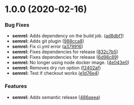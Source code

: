# 1.0.0 (2020-02-16)


### Bug Fixes

* **semrel:** Adds dependency on the build job. ([ad8dbf1](https://github.com/agkountis/ci-test/commit/ad8dbf146d26c8f40c13a2c1c8c597f85957173f))
* **semrel:** Adds git plugin ([988cca8](https://github.com/agkountis/ci-test/commit/988cca8cb4e442b441eafd9a5c25f2a3fcbae39e))
* **semrel:** Fix ci.yml error ([a379916](https://github.com/agkountis/ci-test/commit/a379916a7bfae94fcd32555333a27cd57da6f7ff))
* **semrel:** Fixes dependencies for release ([832c7b5](https://github.com/agkountis/ci-test/commit/832c7b5691ad558d653af641d7d1ec919bb1e3d7))
* **semrel:** Fixes dependencies for release ([6d98c89](https://github.com/agkountis/ci-test/commit/6d98c899fb39ac1f931a4cb0bc9053de4cb82478))
* **semrel:** No longer using node docker image. ([4e043e0](https://github.com/agkountis/ci-test/commit/4e043e0ac80722a56832d65aa301e81845130c94))
* **semrel:** Removes dry run option ([f2402af](https://github.com/agkountis/ci-test/commit/f2402af10caae6ae05ca3e353cd0d827243b268b))
* **semrel:** Test if checkout works ([e1d76e4](https://github.com/agkountis/ci-test/commit/e1d76e402c2cfbac65164f30697b80f581609bdf))


### Features

* **semrel:** Adds semantic release ([486aeea](https://github.com/agkountis/ci-test/commit/486aeea05bb357e68056e605e3123e152a2d9135))
